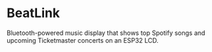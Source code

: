 # BeatLink
Bluetooth-powered music display that shows top Spotify songs and upcoming Ticketmaster concerts on an ESP32 LCD.
